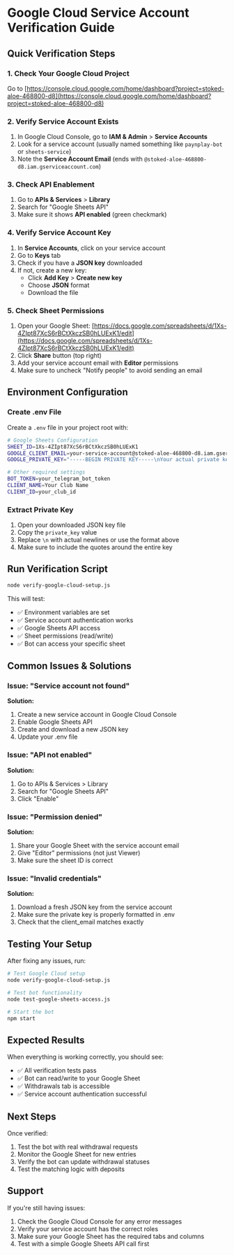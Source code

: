# Google Cloud Service Account Verification Guide

## Quick Verification Steps

### 1. Check Your Google Cloud Project
Go to [https://console.cloud.google.com/home/dashboard?project=stoked-aloe-468800-d8](https://console.cloud.google.com/home/dashboard?project=stoked-aloe-468800-d8)

### 2. Verify Service Account Exists
1. In Google Cloud Console, go to **IAM & Admin** > **Service Accounts**
2. Look for a service account (usually named something like `paynplay-bot` or `sheets-service`)
3. Note the **Service Account Email** (ends with `@stoked-aloe-468800-d8.iam.gserviceaccount.com`)

### 3. Check API Enablement
1. Go to **APIs & Services** > **Library**
2. Search for "Google Sheets API"
3. Make sure it shows **API enabled** (green checkmark)

### 4. Verify Service Account Key
1. In **Service Accounts**, click on your service account
2. Go to **Keys** tab
3. Check if you have a **JSON key** downloaded
4. If not, create a new key:
   - Click **Add Key** > **Create new key**
   - Choose **JSON** format
   - Download the file

### 5. Check Sheet Permissions
1. Open your Google Sheet: [https://docs.google.com/spreadsheets/d/1Xs-4ZIpt87XcS6rBCtXkczSB0hLUExK1/edit](https://docs.google.com/spreadsheets/d/1Xs-4ZIpt87XcS6rBCtXkczSB0hLUExK1/edit)
2. Click **Share** button (top right)
3. Add your service account email with **Editor** permissions
4. Make sure to uncheck "Notify people" to avoid sending an email

## Environment Configuration

### Create .env File
Create a `.env` file in your project root with:

```bash
# Google Sheets Configuration
SHEET_ID=1Xs-4ZIpt87XcS6rBCtXkczSB0hLUExK1
GOOGLE_CLIENT_EMAIL=your-service-account@stoked-aloe-468800-d8.iam.gserviceaccount.com
GOOGLE_PRIVATE_KEY="-----BEGIN PRIVATE KEY-----\nYour actual private key here\n-----END PRIVATE KEY-----\n"

# Other required settings
BOT_TOKEN=your_telegram_bot_token
CLIENT_NAME=Your Club Name
CLIENT_ID=your_club_id
```

### Extract Private Key
1. Open your downloaded JSON key file
2. Copy the `private_key` value
3. Replace `\n` with actual newlines or use the format above
4. Make sure to include the quotes around the entire key

## Run Verification Script

```bash
node verify-google-cloud-setup.js
```

This will test:
- ✅ Environment variables are set
- ✅ Service account authentication works
- ✅ Google Sheets API access
- ✅ Sheet permissions (read/write)
- ✅ Bot can access your specific sheet

## Common Issues & Solutions

### Issue: "Service account not found"
**Solution:**
1. Create a new service account in Google Cloud Console
2. Enable Google Sheets API
3. Create and download a new JSON key
4. Update your .env file

### Issue: "API not enabled"
**Solution:**
1. Go to APIs & Services > Library
2. Search for "Google Sheets API"
3. Click "Enable"

### Issue: "Permission denied"
**Solution:**
1. Share your Google Sheet with the service account email
2. Give "Editor" permissions (not just Viewer)
3. Make sure the sheet ID is correct

### Issue: "Invalid credentials"
**Solution:**
1. Download a fresh JSON key from the service account
2. Make sure the private key is properly formatted in .env
3. Check that the client_email matches exactly

## Testing Your Setup

After fixing any issues, run:

```bash
# Test Google Cloud setup
node verify-google-cloud-setup.js

# Test bot functionality
node test-google-sheets-access.js

# Start the bot
npm start
```

## Expected Results

When everything is working correctly, you should see:
- ✅ All verification tests pass
- ✅ Bot can read/write to your Google Sheet
- ✅ Withdrawals tab is accessible
- ✅ Service account authentication successful

## Next Steps

Once verified:
1. Test the bot with real withdrawal requests
2. Monitor the Google Sheet for new entries
3. Verify the bot can update withdrawal statuses
4. Test the matching logic with deposits

## Support

If you're still having issues:
1. Check the Google Cloud Console for any error messages
2. Verify your service account has the correct roles
3. Make sure your Google Sheet has the required tabs and columns
4. Test with a simple Google Sheets API call first
